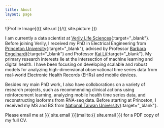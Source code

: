 ```yaml
---
title: About
layout: page
---
```

![Profile Image]({{ site.url }}/{{ site.picture }})

I am currently a data scientist at [Verily Life Sciences](https://verily.com/){:target="_blank"}. Before joining Verily, I received my PhD in Electrical Engineering from [Princeton University](https://www.princeton.edu/){:target="_blank"}, advised by Professor [Barbara Engelhardt](https://www.cs.princeton.edu/people/profile/bee){:target="_blank"} and Professor [Kai Li](https://www.cs.princeton.edu/people/profile/li){:target="_blank"}. My primary research interests lie at the intersection of machine learning and digital health. I have been focusing on developing scalable and robust models for analyzing high-dimensional observational time series data from real-world Electronic Health Records (EHRs) and mobile devices. 

Besides my main PhD work, I also have colloborations on a variety of research projects, such as recommending clinical actions using reinforcement learning, analyzing mobile health time series data, and reconstructing isoforms from RNA-seq data. Before starting at Princeton, I received my MS and BS from [National Taiwan University](http://www.ntu.edu.tw/english/){:target="_blank"}.

Please email me at [{{ site.email }}](mailto:{{ site.email }}) for a PDF copy of my full CV.
